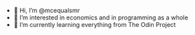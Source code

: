 - 👋 Hi, I’m @mcequalsmr
- 👀 I’m interested in economics and in programming as a whole
- 🌱 I’m currently learning everything from The Odin Project
<!---
mcequalsmr/mcequalsmr is a ✨ special ✨ repository because its `README.md` (this file) appears on your GitHub profile.
You can click the Preview link to take a look at your changes.
--->
